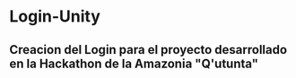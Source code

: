 # Login-Unity
## Creacion del Login para el proyecto desarrollado en la Hackathon de la Amazonia "Q'utunta"
